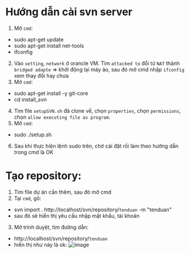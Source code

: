 # Hướng dẫn cài svn server
1. Mở `cmd`:
- sudo apt-get update
- sudo apt-get install net-tools
- ifconfig
<!-- kiểm tra dòng thứ 2, nếu inet bắt đầu 10. thì thực hiện bước 2, nếu không thì thực hiện bước 3 -->

2. Vào `setting`, `network` ở orancle VM. Tìm `attacked to` đổi từ `NAT` thành `bridged adapte`
=> khởi động lại máy ảo, sau đó mở cmd nhập `ifconfig` xem thay đổi hay chưa
3. Mở `cmd`:
- sudo apt-get install -y git-core
- cd install_svn
4. Tìm file `setupSVN.sh` đã clone về, chọn `properties`, chọn `permissions`, chọn `allow executing file as program`.
5. Mở `cmd`:
- sudo ./setup.sh
6. Sau khi thực hiện lệnh sudo trên, chờ cài đặt rồi làm theo hướng dẫn trong cmd là OK

# Tạo repository:
1. Tìm file dự án cần thêm, sau đó mở cmd
2. Tại `cmd`, gõ:
- svn import . http://localhost/svn/repository/`tenduan` -m "tenduan"
- sau đó sẽ hiển thị yêu cầu nhập mật khẩu, tài khoản
3. Mở trình duyệt, tìm đường dẫn:
- http://localhost/svn/repository/`tenduan`
- hiển thị như này là ok:
![image](https://github.com/buck1704/install_svn/assets/132087690/ed064c92-f57b-4ed4-80f5-e4df040a4b3e)
